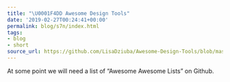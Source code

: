 ```yaml
---
title: "\U0001F4DD Awesome Design Tools"
date: '2019-02-27T00:24:41+00:00'
permalink: blog/s7n/index.html
tags:
- blog
- short
source_url: https://github.com/LisaDziuba/Awesome-Design-Tools/blob/master/README.md
---
```


At some point we will need a list of “Awesome Awesome Lists” on Github.
